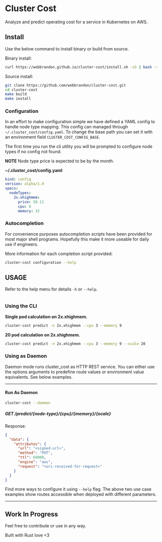 # Cluster Cost

Analyze and predict operating cost for a service in Kubernetes on AWS.

## Install

Use the below command to install binary or build from source.

Binary install:  

```bash
curl https://webbrandon.github.io/cluster-cost/install.sh -sS | bash -s
```

Source install:

```bash
git clone https://github.com/webbrandon/cluster-cost.git
cd cluster-cost
make build
make install
```

### Configuration

In an effort to make configuration simple we have defined a YAML config to handle node type mapping.  This config can managed through `~/.cluster_cost/config.yaml`.  To change the base path you can set it with an environment field `CLUSTER_COST_CONFIG_BASE`.

The first time you run the cli utility you will be prompted to configure node types if no config not found.  

**NOTE** Node type price is expected to be by the month.

**~/.cluster_cost/config.yaml**  
```yaml
kind: config
version: alpha/1.0
specs:
  nodeTypes:
    2x.xhighmem:
      price: 50.11
      cpu: 8
      memory: 32
```

### Autocompletion

For convenience purposes autocompletion scripts have been provided for most major shell programs.  Hopefully this make it more useable for daily use if engineers.

More information for each completion script provided:

```bash
cluster-cost configuration --help
```

## USAGE

Refer to the help menu for details `-h` or `--help`.

```bash

```

### Using the CLI

**Single pod calculation on 2x.xhighmem.**
```bash
cluster-cost predict -n 2x.xhighmem --cpu 3 --memory 9
```

**20 pod calculation on 2x.xhighmem.**
```bash
cluster-cost predict -n 2x.xhighmem --cpu 3 --memory 9 --scale 20
```

### Using as Daemon

Daemon mode runs cluster_cost as HTTP REST service.  You can either use the options arguments to predefine route values or environment value equivalents. See below examples.

---

#### Run As Daemon

```bash
cluster-cost --daemon
```

##### GET /predict/{node-type}/{cpu}/{memory}/{scale}

Response:  
```json
{
  "data": {
    "attributes": {
      "url": "<signed-url>",
      "method": "PUT",
      "ttl": 60000,
      "engine": "aws",
      "request": "<uri-received-for-request>"
    }
  }
}
```

Find more ways to configure it using `--help` flag. The above two use case examples show routes accessible when deployed with different parameters.


---

## Work In Progress
Feel free to contribute or use in any way.

Built with Rust love <3
